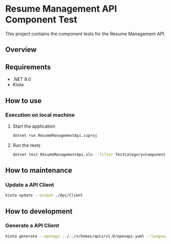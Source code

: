 ﻿# Resume Management API Component Test

This project contains the component tests for the Resume Management API.

## Overview

## Requirements

- .NET 8.0
- Kiota

## How to use

### Execution on local machine

1.  Start the application
    ```bash
    dotnet run ResumeManagementApi.csproj
    ```
1.  Run the tests
    ```bash
    dotnet test ResumeManagementApi.sln --filter TestCategory=Component
    ```

## How to maintenance

### Update a API Client

```bash
kiota update --output ./Api/Client
```

## How to development

### Generate a API Client

```bash
kiota generate --openapi ../../schemas/apis/v1.0/openapi.yaml --language csharp --namespace-name Api.Client --class-name ApiClient --output ./Api/Client
```
